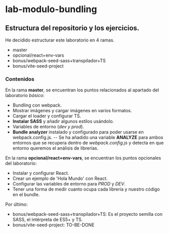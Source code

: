 # lab-modulo-bundling
## Estructura del repositorio y los ejercicios.
He decidido estructurar este laboratorio en 4 ramas.
- master
- opcional/react+env-vars
- bonus/webpack-seed-sass+transpilador+TS
- bonus/vite-seed-project

### Contenidos
En la rama **master**, se encuentran los puntos relacionados al apartado del laboratorio *básico*:
- Bundling con webpack.
- Mostrar imágenes y cargar imágenes en varios formatos.
- Cargar el loader y configurar TS.
- **Instalar SASS** y añadir algunos estilos usándolo.
- Variables de entorno (*dev y prod*).
- **Bundle analyzer** instalado y configurado para poder usarse en webpack.config.js.
-- Se ha añadido una variable **ANALYZE** para ambos entornos que se recupera dentro de *webpack.config.js* y detecta en que entorno queremos el análisis de librerías.

En la rama **opcional/react+env-vars**, se encuentran los puntos opcionales del laboratorio:
- Instalar y configurar React.
- Crear un ejemplo de 'Hola Mundo' con React.
- Configurar las variables de entorno para *PROD* y *DEV*.
- Tener una forma de medir cuanto ocupa cada librería y nuestro código en el bundle.​

Por último:
- bonus/webpack-seed-sass+transpilador+TS: Es el proyecto semilla con SASS, el intérpreta de ES5+ y TS.
- bonus/vite-seed-project: TO-BE-DONE
